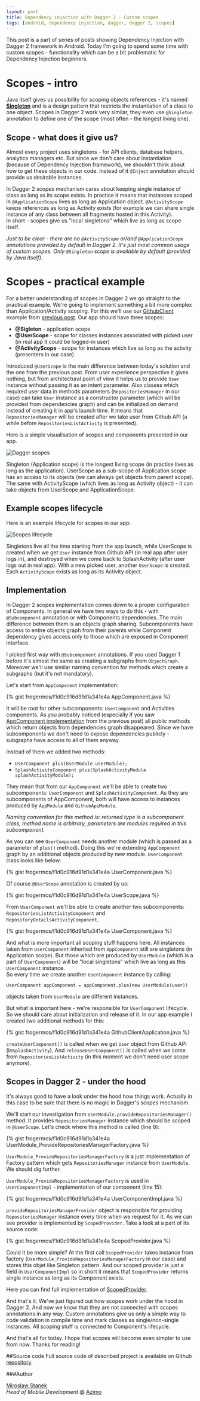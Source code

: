 ```yaml
---
layout: post
title: Dependency injection with Dagger 2 - Custom scopes
tags: [android, dependency injection, dagger, dagger 2, scopes]
---
```


This post is a part of series of posts showing Dependency Injection with Dagger 2 framework in Android. Today I'm going to spend some time with custom scopes - functionality which can be a bit problematic for Dependency Injection beginners.

# Scopes - intro

Java itself gives us possibility for scoping objects references - it's named **[Singleton]** and is a design pattern that restricts the instantiation of a class to one object. Scopes in Dagger 2 work very similar, they even use `@Singleton` annotation to define one of the scope (most often - the longest living one).

## Scope - what does it give us?

Almost every project uses singletons - for API clients, database helpers, analytics managers etc. But since we don't care about instantiation (because of Dependency Injection framework), we shouldn't think about how to get these objects in our code. Instead of it `@Inject` annotation should provide us desirable instances.

In Dagger 2 scopes mechanism cares about keeping single instance of class as long as its scope exists. In practice it means that instances scoped in `@ApplicationScope` lives as long as Application object. `@ActivityScope` keeps references as long as Activity exists (for example we can share single instance of any class between all fragments hosted in this Activity).  
In short - scopes give us "local singletons" which live as long as scope itself.  

*Just to be clear - there are no `@ActivityScope` or/and `@ApplicationScope` annotations provided by default in Dagger 2. It's just most common usage of custom scopes. Only `@Singleton` scope is available by default (provided by Java itself).*

# Scopes - practical example

For a better understanding of scopes in Dagger 2 we go straight to the practical example. We're going to implement something a bit more complex than Application/Activity scoping. For this we'll use our [GithubClient] example from [previous post]. Our app should have three scopes:

- **@Sigleton** - application scope
- **@UserScope** - scope for classes instances associated with picked user (in real app it could be logged-in user)
- **@ActivityScope** - scope for instances which live as long as the activity (presenters in our case)

Introduced `@UserScope` is the main difference between today's solution and the one from the previous post. From user experience perspective it gives nothing, but from architectural point of view it helps us to provide `User` instance without passing it as an intent parameter. Also classes which required user data in methods parameters (`RepositoriesManager` in our case) can take `User` instance as a constructor parameter (which will be provided from dependencies graph) and can be initialized on demand instead of creating it in app's launch time. It means that `RepositoriesManager` will be created after we take user from Github API (a while before `RepositoriesListActivity` is presented).

Here is a simple visualisation of scopes and components presented in our app.

![Dagger scopes](/images/15/dagger-scopes.png "Dagger scopes")

Singleton (Application scope) is the longest living scope (in practise lives as long as the application). UserScope as a sub-scope of Application scope has an access to its objects (we can always get objects from parent scope). The same with ActivityScope (which lives as long as Activity object) - it can take objects from UserScope and ApplicationScope.

## Example scopes lifecycle

Here is an example lifecycle for scopes in our app:

![Scopes lifecycle](/images/15/scopes-lifecycle.png "Scopes lifecycle")

Singletons live all the time starting from the app launch, while UserScope is created when we get `User` instance from Github API (in real app after user logs in), and destroyed when we come back to SplashActivity (after user logs out in real app). With a new picked user, another `UserScope` is created.  
Each `ActivityScope` exists as long as its Activity object.

## Implementation

In Dagger 2 scopes implementation comes down to a proper configuration of Components. In general we have two ways to do this - with `@Subcomponent` annotation or with Components dependencies. The main difference between them is an objects graph sharing. Subcomponents have access to entire objects graph from their parents while Component dependency gives access only to those which are exposed in Component interface.

I picked first way with `@Subcomponent` annotations. If you used Dagger 1 before it's almost the same as creating a subgraphs from `ObjectGraph`. Moreover we'll use similar naming convention for methods which create a subgraphs (but it's not mandatory).

Let's start from `AppComponent` implementation:

{% gist frogermcs/f1d0c916d91d1a341e4a AppComponent.java %}

It will be root for other subcomponents: `UserComponent` and Activities components. As you probably noticed (especially if you saw [AppComponent implementation] from the previous post) all public methods which return objects from dependencies graph disappeared. Since we have subcomponents we don't need to expose dependencies publicly - subgraphs have access to all of them anyway.

Instead of them we added two methods:

- `UserComponent plus(UserModule userModule);`
- `SplashActivityComponent plus(SplashActivityModule splashActivityModule);`

They mean that from our `AppComponent` we'll be able to create two subcomponents: `UserComponent` and `SplashActivityComponent`. As they are subcomponents of AppComponent, both will have access to instances produced by `AppModule` and `GithubApiModule`. 

*Naming convention for this method is: returned type is a subcomponent class, method name is arbitrary, parameters are modules required in this subcomponent.*

As you can see `UserComponent` needs another module (which is passed as a parameter of `plus()` method). Doing this we're extending `AppComponent` graph by an additional objects produced by new module. `UserComponent` class looks like below:

{% gist frogermcs/f1d0c916d91d1a341e4a UserComponent.java %}

Of course `@UserScope` annotation is created by us:

{% gist frogermcs/f1d0c916d91d1a341e4a UserScope.java %}

From `UserComponent` we'll be able to create another two subcomponents: `RepositoriesListActivityComponent` and `RepositoryDetailsActivityComponent`.

{% gist frogermcs/f1d0c916d91d1a341e4a UserComponent.java %}

And what is more important all scoping stuff happens here. All instances taken from `UserComponent` inherited from `AppComponent` still are singletons (in Application scope). But those which are produced by `UserModule` (which is a part of `UserComponent`) will be "local singletons" which live as long as this `UserComponent` instance.  
So every time we create another `UserComponent` instance by calling:

`UserComponent appComponent = appComponent.plus(new UserModule(user))`

objects taken from `UserModule` are different instances.

But what is important here - we're responsible for `UserComponent` lifecycle. So we should care about initialization and release of it. In our app example I created two additional methods for this:

{% gist frogermcs/f1d0c916d91d1a341e4a GithubClientApplication.java %}

`createUserComponent()` is called when we get `User` object from Github API (in`SplashActivity`). And `releaseUserComponent()` is called when we come from `RepositoriesListActivity` (in this moment we don't need user scope anymore).

## Scopes in Dagger 2 - under the hood

It's always good to have a look under the hood how things work. Actually in this case to be sure that there is no magic in Dagger's scopes mechanism. 

We'll start our investigation from `UserModule.provideRepositoriesManager()` method. It provides `RepositoriesManager` instance which should be scoped in `@UserScope`. Let's check where this method is called (line 8):

{% gist frogermcs/f1d0c916d91d1a341e4a UserModule_ProvideRepositoriesManagerFactory.java %}

`UserModule_ProvideRepositoriesManagerFactory` is a just implementation of Factory pattern which gets `RepositoriesManager` instance from `UserModule`. We should dig further.

`UserModule_ProvideRepositoriesManagerFactory` is used in `UserComponentImpl` - implementation of our component (line 15):

{% gist frogermcs/f1d0c916d91d1a341e4a UserComponentImpl.java %}

`provideRepositoriesManagerProvider` object is responsible for providing `RepositoriesManager` instance every time when we request for it. As we can see provider is implemented by `ScopedProvider`. Take a look at a part of its source code:

{% gist frogermcs/f1d0c916d91d1a341e4a ScopedProvider.java %}

Could it be more simple? At the first call `ScopedProvider` takes instance from factory (`UserModule_ProvideRepositoriesManagerFactory` in our case) and stores this objet like Singleton pattern. And our scoped provider is just a field in `UserComponentImpl` so in short it means that `ScopedProvider` returns single instance as long as its Component exists.

Here you can find full implementation of [ScopedProvider]. 

And that's it. We've just figured out how scopes work under the hood in Dagger 2. And now we know that they are not connected with scopes annotations in any way. Custom annotations give us only a simple way to code validation in compile time and mark classes as single/non-single instances. All scoping stuff is connected to Component's lifecycle.

And that's all for today. I hope that scopes will become even simpler to use from now. Thanks for reading!

##Source code
Full source code of described project is available on Github [repository].

###Author

[Miroslaw Stanek]  
*Head of Mobile Development* @ [Azimo]

[Singleton]:https://en.wikipedia.org/wiki/Singleton_pattern
[previous post]:http://frogermcs.github.io/dependency-injection-with-dagger-2-the-api/
[AppComponent implementation]:https://github.com/frogermcs/GithubClient/blob/1bf53a2a36c8a85435e877847b987395e482ab4a/app/src/main/java/frogermcs/io/githubclient/AppComponent.java
[GithubClient]:https://github.com/frogermcs/GithubClient
[ScopedProvider]:https://github.com/google/dagger/blob/master/core/src/main/java/dagger/internal/ScopedProvider.java
[repository]:https://github.com/frogermcs/GithubClient
[Miroslaw Stanek]:http://about.me/froger_mcs
[Azimo]:https://azimo.com